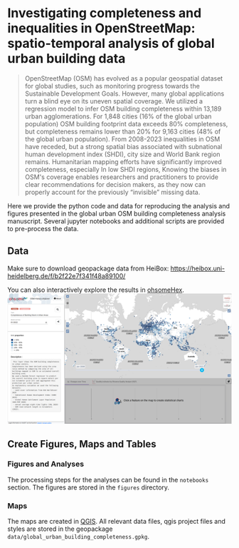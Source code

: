 # Investigating completeness and inequalities in OpenStreetMap: spatio-temporal analysis of global urban building data

> OpenStreetMap (OSM) has evolved as a popular geospatial dataset for global studies, such as monitoring progress towards the Sustainable Development Goals.
However, many global applications turn a blind eye on its uneven spatial coverage.
We utilized a regression model to infer OSM building completeness within 13,189 urban agglomerations.
For 1,848 cities (16% of the global urban population) OSM building footprint data exceeds 80% completeness, but completeness remains lower than 20% for 9,163 cities (48% of the global urban population).
From 2008-2023 inequalities in OSM have receded, but a strong spatial bias associated with subnational human development index (SHDI), city size and World Bank region remains.
Humanitarian mapping efforts have significantly improved completeness, especially In low SHDI regions, 
Knowing the biases in OSM's coverage enables researchers and practitioners to provide clear recommendations for decision makers, as they now can properly account for the previously “invisible” missing data.

Here we provide the python code and data for reproducing the analysis and figures presented in the global urban OSM building completeness analysis manuscript. Several jupyter notebooks and additional scripts are provided to pre-process the data.


## Data
Make sure to download geopackage data from HeiBox: https://heibox.uni-heidelberg.de/f/b2f22e7f341f48a89100/

You can also interactively explore the results in [ohsomeHex](https://hex.ohsome.org/#/urban_building_completeness/2022-01-01T00:00:00Z/2/29.21752531472042/16.251362043911197).
[![name](figures/ohsome_hex_screenshot.png)](https://hex.ohsome.org/#/urban_building_completeness/2022-01-01T00:00:00Z/2/29.21752531472042/16.251362043911197)


## Create Figures, Maps and Tables
### Figures and Analyses
The processing steps for the analyses can be found in the `notebooks` section. The figures are stored in the `figures` directory.

### Maps
The maps are created in [QGIS](https://www.qgis.org/en/site/). All relevant data files, qgis project files and styles are stored in the geopackage `data/global_urban_building_completeness.gpkg`.
